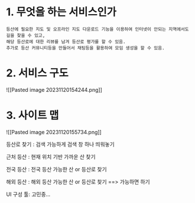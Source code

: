 # 1. 무엇을 하는 서비스인가
```text
등산에 필요한 지도 및 오프라인 지도 다운로드 기능을 이용하여 인터넷이 안되는 지역에서도 길을 찾을 수 있고,
해당 등산로에 대한 리뷰를 남겨 등산로 평가를 할 수 있음.
추가로 등산 커뮤니티등을 만들어서 채팅등을 활용하여 모임 생성을 할 수 있음.
```

# 2. 서비스 구도
![[Pasted image 20231120154244.png]]

# 3. 사이트 맵
![[Pasted image 20231120155734.png]]




등산로 찾기 : 검색 가능하게 검색 창 하나 띄워놓기

근처 등산 : 현재 위치 기반 가까운 산 찾기

전국 등산 : 전국 등산 가능한 산 or 등산로 찾기

해외 등산 : 해외 등산 가능한 산 or 등산로 찾기 ==> 가능하면 하기







UI 구성 툴: 고민중...
